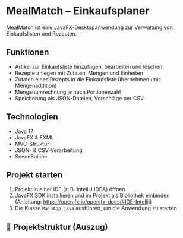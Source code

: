 # MealMatch – Einkaufsplaner

MealMatch ist eine JavaFX-Desktopanwendung zur Verwaltung von Einkaufslisten und Rezepten.  

## Funktionen

- Artikel zur Einkaufsliste hinzufügen, bearbeiten und löschen
- Rezepte anlegen mit Zutaten, Mengen und Einheiten
- Zutaten eines Rezepts in die Einkaufsliste übernehmen (mit Mengenaddition)
- Mengenumrechnung je nach Portionenzahl
- Speicherung als JSON-Dateien, Vorschläge per CSV

## Technologien

- Java 17  
- JavaFX & FXML  
- MVC-Struktur  
- JSON- & CSV-Verarbeitung  
- SceneBuilder

## Projekt starten

1. Projekt in einer IDE (z. B. IntelliJ IDEA) öffnen  
2. JavaFX SDK installieren und im Projekt als Bibliothek einbinden  
   (Anleitung: https://openjfx.io/openjfx-docs/#IDE-Intellij)  
3. Die Klasse `MainApp.java` ausführen, um die Anwendung zu starten
 

## 📁 Projektstruktur (Auszug)

